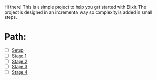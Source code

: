 Hi there! This is a simple project to help you get started with Elixir.
The project is designed in an incremental way so complexity is added in small steps.

# Path:

- [ ] [Setup](/docs/tasks/setup.md)
- [ ] [Stage 1](/docs/tasks/stage1.md)
- [ ] [Stage 2](/docs/tasks/stage2.md)
- [ ] [Stage 3](/docs/tasks/stage3.md)
- [ ] [Stage 4](/docs/tasks/stage4.md)
